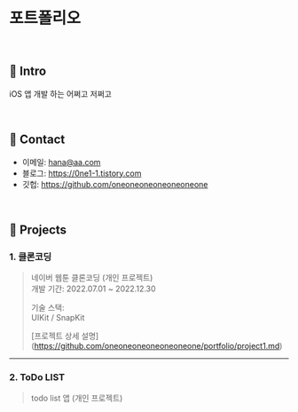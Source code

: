 # 포트폴리오

</br>

## :pushpin: Intro
iOS 앱 개발 하는 어쩌고 저쩌고

</br>

## :pushpin: Contact
- 이메일: hana@aa.com
- 블로그: https://0ne1-1.tistory.com
- 깃헙: https://github.com/oneoneoneoneoneoneone

</br>

## :pushpin: Projects
### 1. 클론코딩
>네이버 웹툰 클론코딩 (개인 프로젝트)  
>개발 기간: 2022.07.01 ~ 2022.12.30
>  
>기술 스택:  
>UIKit / SnapKit
>  
>[프로젝트 상세 설명] (https://github.com/oneoneoneoneoneoneone/portfolio/project1.md)
---

### 2. ToDo LIST
>todo list 앱 (개인 프로젝트)  

